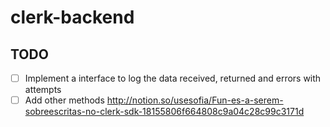 # clerk-backend

## TODO

- [ ] Implement a interface to log the data received, returned and errors with attempts
- [ ] Add other methods http://notion.so/usesofia/Fun-es-a-serem-sobreescritas-no-clerk-sdk-18155806f664808c9a04c28c99c3171d
